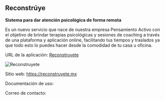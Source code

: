 ## Reconstrúye
**Sistema para dar atención psicológica de forma remota**

Es un nuevo servicio que nace de nuestra empresa Pensamiento Activo con el objetivo de brindar terapias psicológicas y sesiones de coaching a través de una plataforma y aplicación online, facilitando tus tiempos y traslados ya que todo esto lo puedes hacer desde la comodidad de tu casa u oficina.

URL de la aplicación: [Reconstruyete](https://app.reconstruyete.mx/)

![Reconstruyete](https://apps.ikonlab.mx/reconstruyete.png)

Sitio web: <https://reconstruyete.mx>

Documentación de uso: 

Correo de contacto: 
